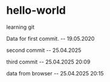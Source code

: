 # hello-world
learning git

Data for first commit.
-- 19.05.2020

second commit
-- 25.04.2025

third commit
-- 25.04.2025 20:09

data from browser
-- 25.04.2025 20:15
